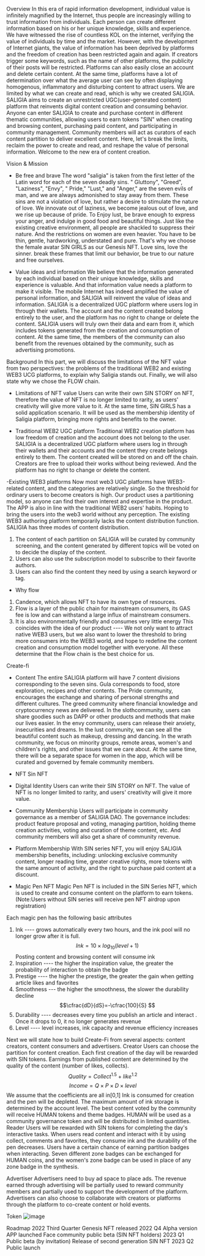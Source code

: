 Overview
In this era of rapid information development, individual value is infinitely magnified by the Internet, thus people are increasingly willing to trust information from individuals. Each person can create different information based on his or her unique knowledge, skills and experience. We have witnessed the rise of countless KOL on the internet, verifying the value of individuals by time and the market.
However, with the development of Internet giants, the value of information has been deprived by platforms and the freedom of creation has been restricted again and again. If creators trigger some keywords, such as the name of other platforms, the publicity of their posts will be restricted. Platforms can also easily close an account and delete certain content.
At the same time, platforms have a lot of determination over what the average user can see by often displaying homogenous, inflammatory and disturbing content to attract users.
We are limited by what we can create and read, which is why we created SALIGIA.
SALIGIA aims to create an unrestricted UGC(user-generated content) platform that reinvents digital content creation and consuming behavior. Anyone can enter SALIGIA to create and purchase content in different thematic communities, allowing users to earn tokens "SIN" when creating and browsing content, purchasing paid content, and participating in community management. Community members will act as curators of each content partition to deliver excellent content.
Here, let's break the limits, reclaim the power to create and read, and reshape the value of personal information.
Welcome to the new era of content creation.

Vision & Mission
-  Be free and brave
The word "saligia" is taken from the first letter of the Latin word for each of the seven deadly sins. " Gluttony", "Greed", "Laziness", "Envy", " Pride," "Lust," and "Anger," are the seven evils of man, and we are always admonished to stay away from them. These sins are not a violation of love, but rather a desire to stimulate the nature of love. We innovate out of laziness, we become jealous out of love, and we rise up because of pride. To Enjoy lust, be brave enough to express your anger, and indulge in good food and beautiful things.
Just like the existing creative environment, all people are shackled to suppress their nature. And the restrictions on women are even heavier.
You have to be thin, gentle, hardworking, understated and pure.
That's why we choose the female avatar SIN GIRLS as our Genesis NFT.
Love sins, love the sinner. break these frames that limit our behavior, be true to our nature and free ourselves.

- Value ideas and information
We believe that the information generated by each individual based on their unique knowledge, skills and experience is valuable. And that information value needs a platform to make it visible.
The mobile Internet has indeed amplified the value of personal information, and SALIGIA will reinvent the value of ideas and information. 
SALIGIA is a decentralized UGC platform where users log in through their wallets. The account and the content created belong entirely to the user, and the platform has no right to change or delete the content.
SALIGIA users will truly own their data and earn from it, which includes tokens generated from the creation and consumption of content. At the same time, the members of the community can also benefit from the revenues obtained by the community, such as advertising promotions.

Background
In this part, we will discuss the limitations of the NFT value from two perspectives: the problems of the traditional WEB2 and existing WEB3 UCG platforms, to explain why Saligia stands out. 
Finally, we will also state why we chose the FLOW chain.
- Limitations of NFT value
Users can write their own SIN STORY on NFT, therefore the value of NFT is no longer limited to rarity, as users' creativity will give more value to it.
At the same time, SIN GIRLS has a solid application scenario. It will be used as the membership identity of Saligia platform, bringing more rights and benefits to the owner.

- Traditional WEB2 UGC platform
Traditional WEB2 creation platform has low freedom of creation and the account does not belong to the user.
SALIGIA is a decentralized UGC platform where users log in through their wallets and their accounts and the content they create belongs entirely to them. The content created will be stored on and off the chain. Creators are free to upload their works without being reviewed. And the platform has no right to change or delete the content.

-Existing WEB3 platforms
Now most web3 UGC platforms have WEB3-related content, and the categories are relatively single. So the threshold for ordinary users to become creators is high. Our product uses a partitioning model, so anyone can find their own interest and expertise in the product. The APP is also in line with the traditional WEB2 users' habits. Hoping to bring the users into the web3 world without any perception.
The existing WEB3 authoring platform temporarily lacks the content distribution function.
SALIGIA has three modes of content distribution.
1. The content of each partition on SALIGIA will be curated by community screening, and the content generated by different topics will be voted on to decide the display of the content.
2. Users can also use the subscription model to subscribe to their favorite authors.
3. Users can also find the content they need by using a search keyword or tag.

- Why flow
1. Candence, which allows NFT to have its own type of resources.
2. Flow is a layer of the public chain for mainstream consumers, its GAS fee is low and can withstand a large influx of mainstream consumers. 
3. It is also environmentally friendly and consumes very little energy
This coincides with the idea of our product ---- We not only want to attract native WEB3 users, but we also want to lower the threshold to bring more consumers into the WEB3 world, and hope to redefine the content creation and consumption model together with everyone. All these determine that the Flow chain is the best choice for us.

Create-fi
- Content
The entire SALIGIA platform will have 7 content divisions corresponding to the seven sins.
Gula corresponds to food, store exploration, recipes and other contents. The Pride community, encourages the exchange and sharing of personal strengths and different cultures. The greed community where financial knowledge and cryptocurrency news are delivered. In the slothcommunity, users can share goodies such as DAPP or other products and methods that make our lives easier. In the envy community, users can release their anxiety, insecurities and dreams. In the lust community, we can see all the beautiful content such as makeup, dressing and dancing. In the wrath community, we focus on minority groups, remote areas, women's and children's rights, and other issues that we care about.
At the same time, there will be a separate space for women in the app, which will be curated and governed by female community members.

- NFT
Sin NFT
- Digital Identity
Users can write their SIN STORY on NFT. The value of NFT is no longer limited to rarity, and users' creativity will give it more value.
- Community Membership
Users will participate in community governance as a member of SALIGIA DAO. The governance includes: product feature proposal and voting, managing partition, holding theme creation activities, voting and curation of theme content, etc. And community members will also get a share of community revenue.

- Platform Membership
With SIN series NFT, you will enjoy SALIGIA membership benefits, including: unlocking exclusive community content, longer reading time, greater creative rights, more tokens with the same amount of activity, and the right to purchase paid content at a discount.

- Magic Pen NFT
Magic Pen NFT is included in the SIN Series NFT, which is used to create and consume content on the platform to earn tokens.
(Note:Users without SIN series will receive pen NFT airdrop upon registration)

Each magic pen has the following basic attributes
1. Ink ---- grows automatically every two hours, and the ink pool will no longer grow after it is full. 
$$Ink=10\times log_{10}(level+1)
$$
Posting content and browsing content will consume ink
2. Inspiration ---- the higher the inspiration value, the greater the probability of interaction to obtain the badge
3. Prestige ---- the higher the prestige, the greater the gain when getting article likes and favorites
4. Smoothness --- the higher the smoothness, the slower the durability decline
$$\cfrac{dD}{dS}=-\cfrac{100}{S}
$$
5. Durability ---- decreases every time you publish an article and interact . Once it drops to 0, it no longer generates revenue
6. Level ---- level increases, ink capacity and revenue efficiency increases

Next we will state how to build Create-Fi from several aspects: content creators, content consumers and advertisers.
Creator
Users can choose the partition for content creation. Each first creation of the day will be rewarded with SIN tokens. Earnings from published content are determined by the quality of the content (number of likes, collects).
$$Quality=Collect^{1.5}+like^{1.2}
$$
$$Income=Q×P×D×level
$$
We assume that the coefficients are all in[0,1]
Ink is consumed for creation and the pen will be depleted. The maximum amount of ink storage is determined by the account level.
The best content voted by the community will receive HUMAN tokens and theme badges.
HUMAN will be used as a community governance token and will be distributed in limited quantities.
Reader
Users will be rewarded with SIN tokens for completing the day's interactive tasks.
When users read content and interact with it by using collect, comments and favorites, they consume ink and the durability of the pen decreases.
Users have a certain chance of earning partition badges when interacting.
Seven different zone badges can be exchanged for HUMAN coins, and the women's zone badge can be used in place of any zone badge in the synthesis.


Advertiser
Advertisers need to buy ad space to place ads. The revenue earned through advertising will be partially used to reward community members and partially used to support the development of the platform. Advertisers can also choose to collaborate with creators or platforms through the platform to co-create content or hold events.

Token
![image](https://user-images.githubusercontent.com/90014846/183920353-94cffdc0-6a95-4d12-9ffe-1291469fb35f.png)

Roadmap
2022 Third Quarter
Genesis NFT released
2022 Q4
Alpha version APP launched
Face community public beta (SIN NFT holders)
2023 Q1
Public beta (by invitation)
Release of second generation SIN NFT
2023 Q2
Public launch
